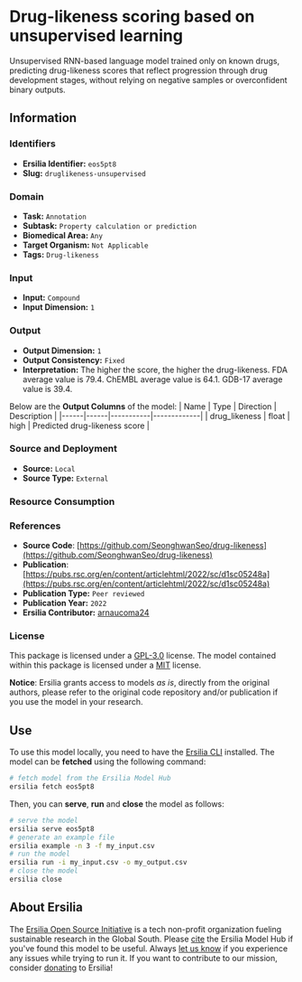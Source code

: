 # Drug-likeness scoring based on unsupervised learning

Unsupervised RNN-based language model trained only on known drugs, predicting drug-likeness scores that reflect progression through drug development stages, without relying on negative samples or overconfident binary outputs.


## Information
### Identifiers
- **Ersilia Identifier:** `eos5pt8`
- **Slug:** `druglikeness-unsupervised`

### Domain
- **Task:** `Annotation`
- **Subtask:** `Property calculation or prediction`
- **Biomedical Area:** `Any`
- **Target Organism:** `Not Applicable`
- **Tags:** `Drug-likeness`

### Input
- **Input:** `Compound`
- **Input Dimension:** `1`

### Output
- **Output Dimension:** `1`
- **Output Consistency:** `Fixed`
- **Interpretation:** The higher the score, the higher the drug-likeness. FDA average value is 79.4. ChEMBL average value is 64.1. GDB-17 average value is 39.4.

Below are the **Output Columns** of the model:
| Name | Type | Direction | Description |
|------|------|-----------|-------------|
| drug_likeness | float | high | Predicted drug-likeness score |


### Source and Deployment
- **Source:** `Local`
- **Source Type:** `External`

### Resource Consumption


### References
- **Source Code**: [https://github.com/SeonghwanSeo/drug-likeness](https://github.com/SeonghwanSeo/drug-likeness)
- **Publication**: [https://pubs.rsc.org/en/content/articlehtml/2022/sc/d1sc05248a](https://pubs.rsc.org/en/content/articlehtml/2022/sc/d1sc05248a)
- **Publication Type:** `Peer reviewed`
- **Publication Year:** `2022`
- **Ersilia Contributor:** [arnaucoma24](https://github.com/arnaucoma24)

### License
This package is licensed under a [GPL-3.0](https://github.com/ersilia-os/ersilia/blob/master/LICENSE) license. The model contained within this package is licensed under a [MIT](LICENSE) license.

**Notice**: Ersilia grants access to models _as is_, directly from the original authors, please refer to the original code repository and/or publication if you use the model in your research.


## Use
To use this model locally, you need to have the [Ersilia CLI](https://github.com/ersilia-os/ersilia) installed.
The model can be **fetched** using the following command:
```bash
# fetch model from the Ersilia Model Hub
ersilia fetch eos5pt8
```
Then, you can **serve**, **run** and **close** the model as follows:
```bash
# serve the model
ersilia serve eos5pt8
# generate an example file
ersilia example -n 3 -f my_input.csv
# run the model
ersilia run -i my_input.csv -o my_output.csv
# close the model
ersilia close
```

## About Ersilia
The [Ersilia Open Source Initiative](https://ersilia.io) is a tech non-profit organization fueling sustainable research in the Global South.
Please [cite](https://github.com/ersilia-os/ersilia/blob/master/CITATION.cff) the Ersilia Model Hub if you've found this model to be useful. Always [let us know](https://github.com/ersilia-os/ersilia/issues) if you experience any issues while trying to run it.
If you want to contribute to our mission, consider [donating](https://www.ersilia.io/donate) to Ersilia!

